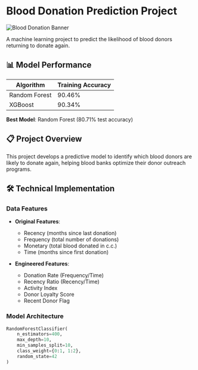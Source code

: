 # Blood Donation Prediction Project

![Blood Donation Banner](https://www.kaggle.com/datasets/whenamancodes/blood-transfusion-dataset/data) <!-- Add a relevant image if available -->

A machine learning project to predict the likelihood of blood donors returning to donate again.

## 📊 Model Performance

| Algorithm       | Training Accuracy | 
|----------------|------------------|
| Random Forest  | 90.46%           |
| XGBoost        | 90.34%           | 

**Best Model**: Random Forest (80.71% test accuracy)

## 📋 Project Overview

This project develops a predictive model to identify which blood donors are likely to donate again, helping blood banks optimize their donor outreach programs.

## 🛠️ Technical Implementation

### Data Features
- **Original Features**:
  - Recency (months since last donation)
  - Frequency (total number of donations)
  - Monetary (total blood donated in c.c.)
  - Time (months since first donation)
  
- **Engineered Features**:
  - Donation Rate (Frequency/Time)
  - Recency Ratio (Recency/Time)
  - Activity Index
  - Donor Loyalty Score
  - Recent Donor Flag

### Model Architecture
```python
RandomForestClassifier(
    n_estimators=400,
    max_depth=10,
    min_samples_split=10,
    class_weight={0:1, 1:2},
    random_state=42
)

